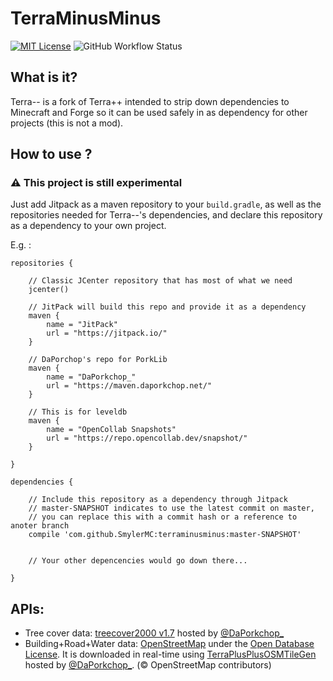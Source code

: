 # TerraMinusMinus

[![MIT License](https://img.shields.io/apm/l/atomic-design-ui.svg?style=flat-square)](https://github.com/BuildTheEarth/terraplusplus/blob/master/LICENSE.MD)
![GitHub Workflow Status](https://img.shields.io/github/workflow/status/SmylerMC/terraminusminus/Java%20CI%20with%20Gradle?style=flat-square)

## What is it?

Terra-- is a fork of Terra++ intended to strip down dependencies to Minecraft and Forge so it can be used safely in as dependency for other projects (this is not a mod).

## How to use ?

### :warning: This project is still experimental

Just add Jitpack as a maven repository to your `build.gradle`, as well as the repositories needed for Terra--'s dependencies, and declare this repository as a dependency to your own project.

E.g. :
```
repositories {
    
    // Classic JCenter repository that has most of what we need
    jcenter()
    
    // JitPack will build this repo and provide it as a dependency
    maven {
        name = "JitPack"
        url = "https://jitpack.io/"
    }
    
    // DaPorchop's repo for PorkLib
    maven {
        name = "DaPorkchop_"
        url = "https://maven.daporkchop.net/"
    }
    
    // This is for leveldb
    maven {
        name = "OpenCollab Snapshots"
        url = "https://repo.opencollab.dev/snapshot/"
    }
    
}

dependencies {

    // Include this repository as a dependency through Jitpack
    // master-SNAPSHOT indicates to use the latest commit on master,
    // you can replace this with a commit hash or a reference to anoter branch 
    compile 'com.github.SmylerMC:terraminusminus:master-SNAPSHOT'
    
    
    // Your other depencencies would go down there...
    
}
```

## APIs:

- Tree cover data: [treecover2000 v1.7](https://earthenginepartners.appspot.com/science-2013-global-forest/download_v1.7.html) hosted by [@DaPorkchop_](https://github.com/DaMatrix)
- Building+Road+Water data: [OpenStreetMap](https://www.openstreetmap.org/) under the [Open Database License](https://www.openstreetmap.org/copyright). It is downloaded in real-time using [TerraPlusPlusOSMTileGen](https://github.com/DaMatrix/TerraPlusPlusOSMTileGen) hosted by [@DaPorkchop_](https://github.com/DaMatrix). (© OpenStreetMap contributors)
